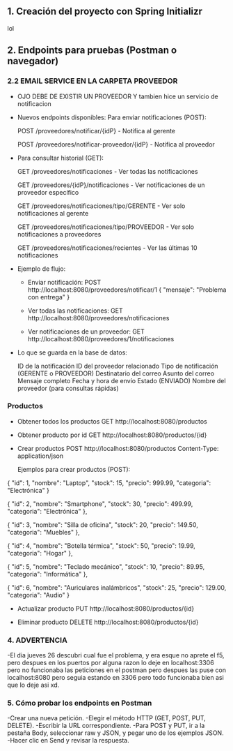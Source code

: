 ## 1. Creación del proyecto con Spring Initializr


lol


## 2. Endpoints para pruebas (Postman o navegador)



### 2.2 EMAIL SERVICE EN LA CARPETA PROVEEDOR

- OJO DEBE DE EXISTIR UN PROVEEDOR 
 Y tambien hice un servicio de notificacion

- Nuevos endpoints disponibles:
  Para enviar notificaciones (POST):

  POST /proveedores/notificar/{idP} - Notifica al gerente

  POST /proveedores/notificar-proveedor/{idP} - Notifica al proveedor

- Para consultar historial (GET):

  GET /proveedores/notificaciones - Ver todas las notificaciones

  GET /proveedores/{idP}/notificaciones - Ver notificaciones de un proveedor específico

  GET /proveedores/notificaciones/tipo/GERENTE - Ver solo notificaciones al gerente

  GET /proveedores/notificaciones/tipo/PROVEEDOR - Ver solo notificaciones a proveedores

  GET /proveedores/notificaciones/recientes - Ver las últimas 10 notificaciones

- Ejemplo de flujo:
  - Enviar notificación:
    POST http://localhost:8080/proveedores/notificar/1
    {
        "mensaje": "Problema con entrega"
    }

  - Ver todas las notificaciones:
    GET http://localhost:8080/proveedores/notificaciones


  - Ver notificaciones de un proveedor:
    GET http://localhost:8080/proveedores/1/notificaciones

- Lo que se guarda en la base de datos:

  ID de la notificación
  ID del proveedor relacionado
  Tipo de notificación (GERENTE o PROVEEDOR)
  Destinatario del correo
  Asunto del correo
  Mensaje completo
  Fecha y hora de envío
  Estado (ENVIADO)
  Nombre del proveedor (para consultas rápidas)

### Productos




- Obtener todos los productos
  GET http://localhost:8080/productos



- Obtener producto por id
  GET http://localhost:8080/productos/{id}



- Crear productos
  POST http://localhost:8080/productos
  Content-Type: application/json


  Ejemplos para crear productos (POST):


{
  "id": 1,
  "nombre": "Laptop",
  "stock": 15,
  "precio": 999.99,
  "categoria": "Electrónica"
}


{
    "id": 2,
    "nombre": "Smartphone",
    "stock": 30,
    "precio": 499.99,
    "categoria": "Electrónica"
  },


  {
    "id": 3,
    "nombre": "Silla de oficina",
    "stock": 20,
    "precio": 149.50,
    "categoria": "Muebles"
  },


  {
    "id": 4,
    "nombre": "Botella térmica",
    "stock": 50,
    "precio": 19.99,
    "categoria": "Hogar"
  },


  {
    "id": 5,
    "nombre": "Teclado mecánico",
    "stock": 10,
    "precio": 89.95,
    "categoria": "Informática"
  },


  {
    "id": 6,
    "nombre": "Auriculares inalámbricos",
    "stock": 25,
    "precio": 129.00,
    "categoria": "Audio"
  }
  - Actualizar producto
    PUT http://localhost:8080/productos/{id}


  - Eliminar producto
    DELETE http://localhost:8080/productos/{id}
  ### 4. ADVERTENCIA
  -El dia jueves 26 descubri cual fue el problema, y era esque no aprete el f5,
  pero despues en los puertos por alguna razon lo deje en localhost:3306 pero no
  funcionaba las peticiones en el postman pero despues las puse con localhost:8080
  pero seguia estando en 3306 pero todo funcionaba bien asi que lo deje asi xd.



  ### 5. Cómo probar los endpoints en Postman
  -Crear una nueva petición.
  -Elegir el método HTTP (GET, POST, PUT, DELETE).
  -Escribir la URL correspondiente.
  -Para POST y PUT, ir a la pestaña Body, seleccionar raw y JSON, y pegar uno de los ejemplos JSON.
  -Hacer clic en Send y revisar la respuesta.
